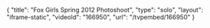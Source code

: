 {
    "title": "Fox Girls Spring 2012 Photoshoot",
    "type": "solo",
    "layout": "iframe-static",
    "videoId": "166950",
    "url": "\/tvpembed\/166950"
}